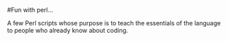 #Fun with perl...

A few Perl scripts whose purpose is to teach the essentials of the language to people who already know about coding.
